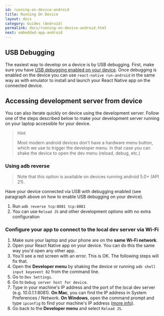 ```yaml
---
id: running-on-device-android
title: Running On Device
layout: docs
category: Guides (Android)
permalink: docs/running-on-device-android.html
next: embedded-app-android
---
```


## USB Debugging

The easiest way to develop on a device is by USB debugging. First, make sure you have [USB debugging enabled on your device](https://www.google.com/search?q=android+Enable+USB+debugging). Once debugging is enabled on the device you can use `react-native run-android` in the same way as with emulator to install and launch your React Native app on the connected device.

## Accessing development server from device

You can also iterate quickly on device using the development server. Follow one of the steps described below to make your development server running on your laptop accessible for your device.

> Hint
>
> Most modern android devices don't have a hardware menu button, which we use to trigger the developer menu. In that case you can shake the device to open the dev menu (reload, debug, etc.)

### Using adb reverse

> Note that this option is available on devices running android 5.0+ (API 21).

Have your device connected via USB with debugging enabled (see paragraph above on how to enable USB debugging on your device).

1. Run `adb reverse tcp:8081 tcp:8081`
2. You can use `Reload JS` and other development options with no extra configuration

### Configure your app to connect to the local dev server via Wi-Fi

1. Make sure your laptop and your phone are on the **same Wi-Fi network**.
2. Open your React Native app on your device. You can do this the same way you'd open any other app.
3. You'll see a red screen with an error. This is OK. The following steps will fix that.
4. Open the **Developer menu** by shaking the device or running `adb shell input keyevent 82` from the command line.
5. Go to `Dev Settings`.
6. Go to `Debug server host for device`.
7. Type in your machine's IP address and the port of the local dev server (e.g. 10.0.1.1:8081). **On Mac**, you can find the IP address in System Preferences / Network. **On Windows**, open the command prompt and type `ipconfig` to find your machine's IP address ([more info](http://windows.microsoft.com/en-us/windows/using-command-line-tools-networking-information)).
8. Go back to the **Developer menu** and select `Reload JS`.
